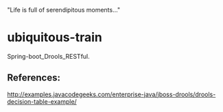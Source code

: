 "Life is full of serendipitous moments..."
# ubiquitous-train
Spring-boot_Drools_RESTful.

## References:

http://examples.javacodegeeks.com/enterprise-java/jboss-drools/drools-decision-table-example/
